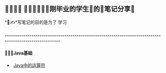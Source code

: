 ## 💖💛💙💚 👩‍💻💝💗💜🖤刚毕业的学生🐶的📒笔记分享📝

*📒✍*写笔记的目的是为了 学习

#### -------------------------------------------------------------------------------------------------------

#### 📝👩‍💻Java基础

- ​	[Java中的运算符](www.baidu.com)

